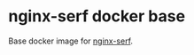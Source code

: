 # nginx-serf docker base

Base docker image for [nginx-serf](https://github.com/AlphaHydrae/nginx-serf).

